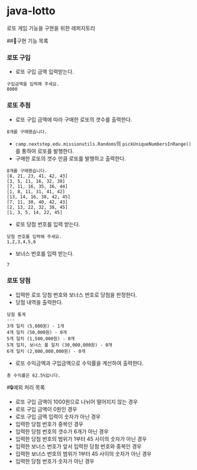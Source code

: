 # java-lotto
로또 게임 기능을 구현을 위한 레퍼지토리

##📝구현 기능 목록
### 로또 구입
- 로또 구입 금액 입력받는다.
```
구입금액을 입력해 주세요.
8000
```
### 로또 추첨
- 로또 구입 금액에 따라 구매한 로또의 갯수를 출력한다.
```
8개를 구매했습니다.
```
- `camp.nextstep.edu.missionutils.Randoms`의 `pickUniqueNumbersInRange()`를 통하여 로또를 발행한다.
- 구매한 로또의 갯수 만큼 로또를 발행하고 출력한다.
```
8개를 구매했습니다.
[8, 21, 23, 41, 42, 43] 
[3, 5, 11, 16, 32, 38] 
[7, 11, 16, 35, 36, 44] 
[1, 8, 11, 31, 41, 42] 
[13, 14, 16, 38, 42, 45] 
[7, 11, 30, 40, 42, 43] 
[2, 13, 22, 32, 38, 45] 
[1, 3, 5, 14, 22, 45]
```
- 로또 당첨 번호를 입력 받는다.
```
당첨 번호를 입력해 주세요.
1,2,3,4,5,6
```
- 보너스 번호를 입력 받는다.
```
7
```
### 로또 당첨
- 입력한 로또 당첨 번호와 보너스 번호로 당첨을 판정한다.
- 당첨 내역을 출력한다.
```
당첨 통계
---
3개 일치 (5,000원) - 1개
4개 일치 (50,000원) - 0개
5개 일치 (1,500,000원) - 0개
5개 일치, 보너스 볼 일치 (30,000,000원) - 0개
6개 일치 (2,000,000,000원) - 0개
```
- 로또 수익금액과 구입금액으로 수익률을 계산하여 출력한다.
```
총 수익률은 62.5%입니다.
```

#🔒예외 처리 목록
- 로또 구입 금액이 1000원으로 나뉘어 떨어지지 않는 경우
- 로또 구입 금액이 0원인 경우
- 로또 구입 금액 입력이 숫자가 아닌 경우
- 입력한 당첨 번호가 중복인 경우
- 입력한 당첨 번호의 갯수가 6개가 아닌 경우
- 입력한 당첨 번호의 범위가 1부터 45 사이의 숫자가 아닌 경우
- 입력한 보너스 번호가 앞서 입력한 당첨 번호와 중복인 경우
- 입력한 보너스 번호의 범위가 1부터 45 사이의 숫자가 아닌 경우
- 입력한 당첨 번호가 숫자가 아닌 경우